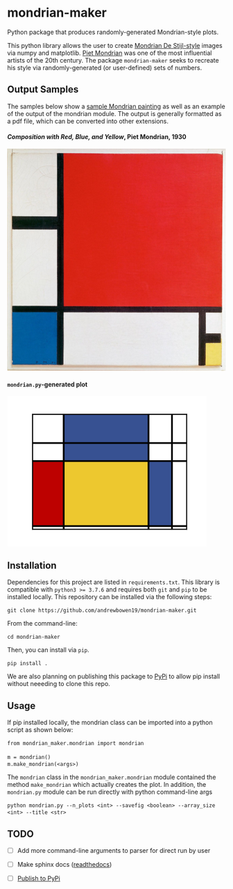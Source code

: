 # mondrian-maker
Python package that produces randomly-generated Mondrian-style plots.

This python library allows the user to create [Mondrian De Stijl-style](https://www.britannica.com/topic/De-Stijl-art) images via numpy and matplotlib. [Piet Mondrian](https://en.wikipedia.org/wiki/Piet_Mondrian) was one of the most influential artists of the 20th century. The package `mondrian-maker` seeks to recreate his style via randomly-generated (or user-defined) sets of numbers.

## Output Samples
The samples below show a [sample Mondrian painting](https://en.wikipedia.org/wiki/Composition_with_Red_Blue_and_Yellow) as well as an example of the output of the mondrian module. The output is generally formatted as a pdf file, which can be converted into other extensions.
#### *Composition with Red, Blue, and Yellow*, Piet Mondrian, 1930
![](img/mondrian_de_stijl_example.png?raw=true)

#### `mondrian.py`-generated plot

![](img/mondrian_generated_example.png?raw=true)


## Installation
Dependencies for this project are listed in `requirements.txt`. This library is compatible with `python3 >= 3.7.6` and requires both `git` and `pip` to be installed locally. This repository can be installed via the following steps:

    git clone https://github.com/andrewbowen19/mondrian-maker.git

From the command-line:

    cd mondrian-maker

Then, you can install via `pip`.

    pip install .

We are also planning on publishing this package to [PyPi](https://pypi.org) to allow pip install without neeeding to clone this repo.

## Usage
If pip installed locally, the mondrian class can be imported into a python script as shown below:
```
from mondrian_maker.mondrian import mondrian

m = mondrian()
m.make_mondrian(<args>)
```

The `mondrian` class in the `mondrian_maker.mondrian` module contained the method `make_mondrian` which actually creates the plot. In addition, the `mondrian.py` module can be run directly with python command-line args

    python mondrian.py --n_plots <int> --savefig <boolean> --array_size <int> --title <str>

    
## TODO

* [ ] Add more command-line arguments to parser for direct run by user
* [ ] Make sphinx docs ([readthedocs](https://readthedocs.org))
* [ ] [Publish to PyPi](https://realpython.com/pypi-publish-python-package/)

